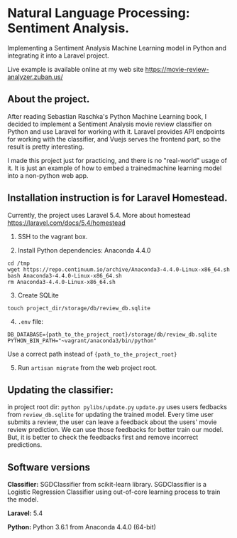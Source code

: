 # Natural Language Processing: Sentiment Analysis.
Implementing a Sentiment Analysis Machine Learning model in Python and integrating it into a Laravel project.

Live example is available online at my web site https://movie-review-analyzer.zuban.us/

## About the project.
After reading Sebastian Raschka's Python Machine Learning book, 
I decided to implement a Sentiment Analysis movie review classifier on Python and use Laravel for working with it.
Laravel provides API endpoints for working with the classifier, and Vuejs serves the frontend part, 
so the result is pretty interesting. 

I made this project just for practicing, and there is no "real-world" usage of it. 
It is just an example of how to embed a trainedmachine learning model into a non-python web app.

## Installation instruction is for Laravel Homestead.
Currently, the project uses Laravel 5.4. More about homestead https://laravel.com/docs/5.4/homestead

1. SSH to the vagrant box.

2. Install Python dependencies: Anaconda 4.4.0
```
cd /tmp
wget https://repo.continuum.io/archive/Anaconda3-4.4.0-Linux-x86_64.sh
bash Anaconda3-4.4.0-Linux-x86_64.sh
rm Anaconda3-4.4.0-Linux-x86_64.sh
```

3. Create SQLite
```
touch project_dir/storage/db/review_db.sqlite
```

4. `.env` file:
```
DB_DATABASE={path_to_the_project_root}/storage/db/review_db.sqlite
PYTHON_BIN_PATH="~vagrant/anaconda3/bin/python"
```
Use a correct path instead of `{path_to_the_project_root}`

5. Run `artisan migrate` from the web project root.

## Updating the classifier:
in project root dir: `python pylibs/update.py`
`update.py` uses users fedbacks from `review_db.sqlite` for updating the trained model.
Every time user submits a review, the user can leave a feedback about the users' movie review prediction. 
We can use those feedbacks for better train our model.
But, it is better to check the feedbacks first and remove incorrect predictions.


## Software versions

**Classifier:** SGDClassifier from scikit-learn library. SGDClassifier is a Logistic Regression Classifier using out-of-core learning process to train the model.

**Laravel:** 5.4

**Python:** Python 3.6.1 from Anaconda 4.4.0 (64-bit)
